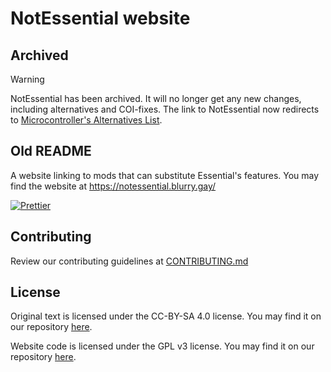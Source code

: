 # NotEssential website

## Archived

> [!WARNING]
> NotEssential has been archived.
> It will no longer get any new changes, including alternatives and COI-fixes.
> The link to NotEssential now redirects to [Microcontroller's Alternatives List](https://notessential.blurry.gay).

## Old README

A website linking to mods that can substitute Essential's features.
You may find the website at https://notessential.blurry.gay/

[![Prettier](https://github.com/blryface/notessential/actions/workflows/prettier.yml/badge.svg)](https://github.com/blryface/notessential/actions/workflows/prettier.yml)

## Contributing

Review our contributing guidelines at [CONTRIBUTING.md](./CONTRIBUTING.md)

## License

Original text is licensed under the CC-BY-SA 4.0 license. You may find it on our repository [here](TEXT_LICENSE).

Website code is licensed under the GPL v3 license. You may find it on our repository [here](LICENSE).
